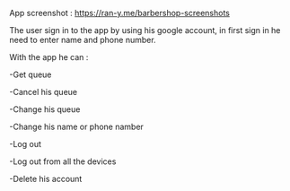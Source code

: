 App screenshot : https://ran-y.me/barbershop-screenshots

The user sign in to the app by using his google account, in first sign in he need to enter name and phone number.

With the app he can :

-Get queue

-Cancel his queue

-Change his queue

-Change his name or phone namber

-Log out 

-Log out from all the devices

-Delete his account
